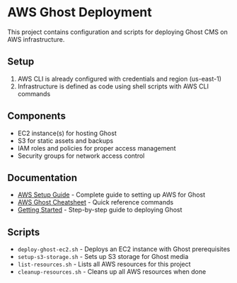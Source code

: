 # AWS Ghost Deployment

This project contains configuration and scripts for deploying Ghost CMS on AWS infrastructure.

## Setup

1. AWS CLI is already configured with credentials and region (us-east-1)
2. Infrastructure is defined as code using shell scripts with AWS CLI commands

## Components

- EC2 instance(s) for hosting Ghost
- S3 for static assets and backups
- IAM roles and policies for proper access management
- Security groups for network access control

## Documentation

- [AWS Setup Guide](docs/aws-setup-guide.md) - Complete guide to setting up AWS for Ghost
- [AWS Ghost Cheatsheet](docs/aws-ghost-cheatsheet.md) - Quick reference commands
- [Getting Started](docs/getting-started.md) - Step-by-step guide to deploying Ghost

## Scripts

- `deploy-ghost-ec2.sh` - Deploys an EC2 instance with Ghost prerequisites
- `setup-s3-storage.sh` - Sets up S3 storage for Ghost media
- `list-resources.sh` - Lists all AWS resources for this project
- `cleanup-resources.sh` - Cleans up all AWS resources when done 